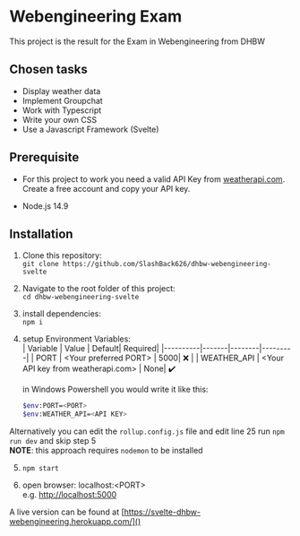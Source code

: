 # Webengineering Exam

This project is the result for the Exam in Webengineering from DHBW

## Chosen tasks

- Display weather data
- Implement Groupchat
- Work with Typescript
- Write your own CSS
- Use a Javascript Framework (Svelte)

## Prerequisite

- For this project to work you need a valid API Key from [weatherapi.com](https://www.weatherapi.com/). Create a free account and copy your API key.

- Node.js 14.9

## Installation

1.  Clone this repository:<br>
    `git clone https://github.com/SlashBack626/dhbw-webengineering-svelte`

2.  Navigate to the root folder of this project:<br>
    `cd dhbw-webengineering-svelte`

3.  install dependencies:<br>
    `npm i`

4.  setup Environment Variables:<br>
    | Variable | Value | Default| Required|
    |----------|-------|--------|---------|
    | PORT | \<Your preferred PORT> | 5000| :x: |
    | WEATHER_API | \<Your API key from weatherapi.com> | None| :heavy_check_mark:

    in Windows Powershell you would write it like this:<br>

    ```bash
    $env:PORT=<PORT>
    $env:WEATHER_API=<API KEY>
    ```

Alternatively you can edit the `rollup.config.js` file and edit line 25
run `npm run dev` and skip step 5<br>
**NOTE**: this approach requires `nodemon` to be installed

5.  `npm start`

6.  open browser: localhost:\<PORT><br>
    e.g. [http://localhost:5000](http://localhost:5000)

A live version can be found at [https://svelte-dhbw-webengineering.herokuapp.com/]()
